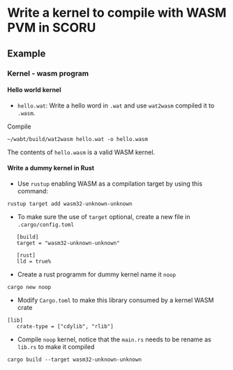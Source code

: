 # Write a kernel to compile with WASM PVM in SCORU

## Example

### Kernel - wasm program

#### Hello world kernel
- `hello.wat`:
Write a hello word in `.wat` and use `wat2wasm` compiled it to `.wasm`. 

Compile
```
~/wabt/build/wat2wasm hello.wat -o hello.wasm
```

The contents of `hello.wasm` is a valid WASM kernel.

#### Write a dummy kernel in Rust 
- Use `rustup` enabling WASM as a compilation target by using this command:

```
rustup target add wasm32-unknown-unknown
```

- To make sure the use of `target` optional, create a new file in `.cargo/config.toml`

```
   [build]
   target = "wasm32-unknown-unknown"

   [rust]
   lld = true%
```

- Create a rust programm for dummy kernel name it `noop`

```
cargo new noop
```

- Modify `Cargo.toml` to make this library consumed by a kernel WASM crate

```
[lib]
   crate-type = ["cdylib", "rlib"]
```

- Compile `noop` kernel, notice that the `main.rs` needs to be rename as `lib.rs` to make it compiled
```
cargo build --target wasm32-unknown-unknown
```

